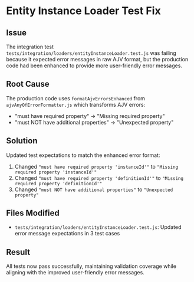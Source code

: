 # Entity Instance Loader Test Fix

## Issue
The integration test `tests/integration/loaders/entityInstanceLoader.test.js` was failing because it expected error messages in raw AJV format, but the production code had been enhanced to provide more user-friendly error messages.

## Root Cause
The production code uses `formatAjvErrorsEnhanced` from `ajvAnyOfErrorFormatter.js` which transforms AJV errors:
- "must have required property" → "Missing required property"
- "must NOT have additional properties" → "Unexpected property"

## Solution
Updated test expectations to match the enhanced error format:
1. Changed `"must have required property 'instanceId'"` to `"Missing required property 'instanceId'"`
2. Changed `"must have required property 'definitionId'"` to `"Missing required property 'definitionId'"`
3. Changed `"must NOT have additional properties"` to `"Unexpected property"`

## Files Modified
- `tests/integration/loaders/entityInstanceLoader.test.js`: Updated error message expectations in 3 test cases

## Result
All tests now pass successfully, maintaining validation coverage while aligning with the improved user-friendly error messages.